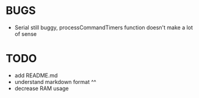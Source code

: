 # BUGS
- Serial still buggy, processCommandTimers function doesn't make a lot of sense

# TODO
- add README.md
- understand markdown format ^^
- decrease RAM usage